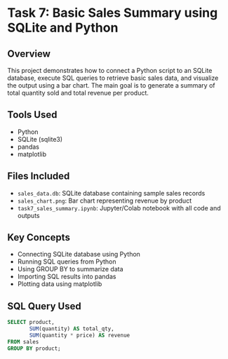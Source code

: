 # Task 7: Basic Sales Summary using SQLite and Python

## Overview
This project demonstrates how to connect a Python script to an SQLite database, execute SQL queries to retrieve basic sales data, and visualize the output using a bar chart. The main goal is to generate a summary of total quantity sold and total revenue per product.

## Tools Used
- Python
- SQLite (sqlite3)
- pandas
- matplotlib

## Files Included
- `sales_data.db`: SQLite database containing sample sales records
- `sales_chart.png`: Bar chart representing revenue by product
- `task7_sales_summary.ipynb`: Jupyter/Colab notebook with all code and outputs

## Key Concepts
- Connecting SQLite database using Python
- Running SQL queries from Python
- Using GROUP BY to summarize data
- Importing SQL results into pandas
- Plotting data using matplotlib

## SQL Query Used
```sql
SELECT product, 
       SUM(quantity) AS total_qty, 
       SUM(quantity * price) AS revenue 
FROM sales 
GROUP BY product;
